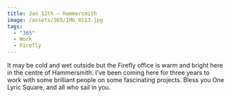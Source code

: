 ```yaml
---
title: Jan 12th — Hammersmith
image: /assets/365/IMG_8113.jpg
tags:
  - "365"
  - Work
  - Firefly
---
```

It may be cold and wet outside but the Firefly office is warm and bright here in the centre of Hammersmith. I've been coming here for three years to work with some brilliant people on some fascinating projects. Bless you One Lyric Square, and all who sail in you.